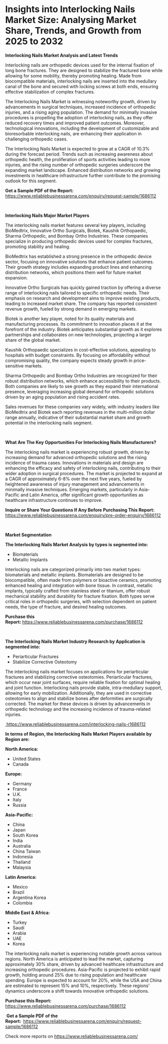 <p><h1>Insights into Interlocking Nails Market Size: Analysing Market Share, Trends, and Growth from 2025 to 2032</h1></p><p><strong>Interlocking Nails Market Analysis and Latest Trends</strong></p>
<p><p>Interlocking nails are orthopedic devices used for the internal fixation of long bone fractures. They are designed to stabilize the fractured bone while allowing for some mobility, thereby promoting healing. Made from biocompatible materials, interlocking nails are inserted into the medullary canal of the bone and secured with locking screws at both ends, ensuring effective stabilization of complex fractures.</p><p>The Interlocking Nails Market is witnessing noteworthy growth, driven by advancements in surgical techniques, increased incidence of orthopedic injuries, and a rising aging population. The demand for minimally invasive procedures is propelling the adoption of interlocking nails, as they offer reduced recovery times and improved patient outcomes. Moreover, technological innovations, including the development of customizable and bioresorbable interlocking nails, are enhancing their application in challenging orthopedic cases.</p><p>The Interlocking Nails Market is expected to grow at a CAGR of 10.3% during the forecast period. Trends such as increasing awareness about orthopedic health, the proliferation of sports activities leading to more injuries, and the rising number of orthopedic surgeries underscore the expanding market landscape. Enhanced distribution networks and growing investments in healthcare infrastructure further contribute to the promising outlook for this segment.</p></p>
<p><strong>Get a Sample PDF of the Report:&nbsp;</strong> <a href="https://www.reliablebusinessarena.com/enquiry/request-sample/1686112?utm_campaign=3022&utm_medium=2&utm_source=Github&utm_content=ia&utm_term=04032025&utm_id=interlocking-nails">https://www.reliablebusinessarena.com/enquiry/request-sample/1686112</a></p>
<p>&nbsp;</p>
<p><strong>Interlocking Nails Major Market Players</strong></p>
<p><p>The interlocking nails market features several key players, including BioMedtrix, Innovative Ortho Surgicals, Biotek, Kaushik Orthopaedic, Sharma Orthopedic, and Bombay Ortho Industries. These companies specialize in producing orthopedic devices used for complex fractures, promoting stability and healing.</p><p>BioMedtrix has established a strong presence in the orthopedic device sector, focusing on innovative solutions that enhance patient outcomes. Their growth strategy includes expanding product lines and enhancing distribution networks, which positions them well for future market expansion.</p><p>Innovative Ortho Surgicals has quickly gained traction by offering a diverse range of interlocking nails tailored to specific orthopedic needs. Their emphasis on research and development aims to improve existing products, leading to increased market share. The company has reported consistent revenue growth, fueled by strong demand in emerging markets.</p><p>Biotek is another key player, noted for its quality materials and manufacturing processes. Its commitment to innovation places it at the forefront of the industry. Biotek anticipates substantial growth as it explores partnerships and collaborates on new technologies, projecting a larger share of the global market.</p><p>Kaushik Orthopaedic specializes in cost-effective solutions, appealing to hospitals with budget constraints. By focusing on affordability without compromising quality, the company expects steady growth in price-sensitive markets.</p><p>Sharma Orthopedic and Bombay Ortho Industries are recognized for their robust distribution networks, which enhance accessibility to their products. Both companies are likely to see growth as they expand their international presence, leveraging increasing global demand for orthopedic solutions driven by an aging population and rising accident rates.</p><p>Sales revenues for these companies vary widely, with industry leaders like BioMedtrix and Biotek each reporting revenues in the multi-million dollar range annually, indicative of their substantial market share and growth potential in the interlocking nails segment.</p></p>
<p>&nbsp;</p>
<p><strong>What Are The Key Opportunities For Interlocking Nails Manufacturers?</strong></p>
<p><p>The interlocking nails market is experiencing robust growth, driven by increasing demand for advanced orthopedic solutions and the rising incidence of trauma cases. Innovations in materials and design are enhancing the efficacy and safety of interlocking nails, contributing to their wider adoption in surgical procedures. The market is projected to expand at a CAGR of approximately 6-8% over the next five years, fueled by heightened awareness of injury management and advancements in minimally invasive techniques. Emerging markets, particularly in Asia-Pacific and Latin America, offer significant growth opportunities as healthcare infrastructure continues to improve.</p></p>
<p><strong>Inquire or Share Your Questions If Any Before Purchasing This Report:</strong> <a href="https://www.reliablebusinessarena.com/enquiry/pre-order-enquiry/1686112?utm_campaign=3022&utm_medium=2&utm_source=Github&utm_content=ia&utm_term=04032025&utm_id=interlocking-nails">https://www.reliablebusinessarena.com/enquiry/pre-order-enquiry/1686112</a></p>
<p>&nbsp;</p>
<p><strong>Market Segmentation</strong></p>
<p><strong>The Interlocking Nails Market Analysis by types is segmented into:</strong></p>
<p><ul><li>Biomaterials</li><li>Metallic Implants</li></ul></p>
<p><p>Interlocking nails are categorized primarily into two market types: biomaterials and metallic implants. Biomaterials are designed to be biocompatible, often made from polymers or bioactive ceramics, promoting enhanced healing and integration with bone tissue. In contrast, metallic implants, typically crafted from stainless steel or titanium, offer robust mechanical stability and durability for fracture fixation. Both types serve critical roles in orthopedic surgeries, with selection dependent on patient needs, the type of fracture, and desired healing outcomes.</p></p>
<p><strong>Purchase this Report:&nbsp;</strong><a href="https://www.reliablebusinessarena.com/purchase/1686112?utm_campaign=3022&utm_medium=2&utm_source=Github&utm_content=ia&utm_term=04032025&utm_id=interlocking-nails">https://www.reliablebusinessarena.com/purchase/1686112</a></p>
<p>&nbsp;</p>
<p><strong>The Interlocking Nails Market Industry Research by Application is segmented into:</strong></p>
<p><ul><li>Periarticular Fractures</li><li>Stabilize Corrective Osteotomy</li></ul></p>
<p><p>The interlocking nails market focuses on applications for periarticular fractures and stabilizing corrective osteotomies. Periarticular fractures, which occur near joint surfaces, require reliable fixation for optimal healing and joint function. Interlocking nails provide stable, intra-medullary support, allowing for early mobilization. Additionally, they are used in corrective osteotomies to align and stabilize bones after deformities are surgically corrected. The market for these devices is driven by advancements in orthopedic technology and the increasing incidence of trauma-related injuries.</p></p>
<p><a href="https://www.reliablebusinessarena.com/interlocking-nails-r1686112?utm_campaign=3022&utm_medium=2&utm_source=Github&utm_content=ia&utm_term=04032025&utm_id=interlocking-nails">&nbsp;https://www.reliablebusinessarena.com/interlocking-nails-r1686112</a></p>
<p><strong>In terms of Region, the Interlocking Nails Market Players available by Region are:</strong></p>
<p>
    <p> <strong> North America: </strong>
        <ul>
            <li>United States</li>
            <li>Canada</li>
        </ul>
        </p> 
    <p> <strong> Europe: </strong>
        <ul>
            <li>Germany</li>
            <li>France</li>
            <li>U.K.</li>
            <li>Italy</li>
            <li>Russia</li>
        </ul>
        </p> 
    <p> <strong> Asia-Pacific: </strong>
        <ul>
            <li>China</li>
            <li>Japan</li>
            <li>South Korea</li>
            <li>India</li>
            <li>Australia</li>
            <li>China Taiwan</li>
            <li>Indonesia</li>
            <li>Thailand</li>
            <li>Malaysia</li>
        </ul>
        </p> 
    <p> <strong> Latin America: </strong>
        <ul>
            <li>Mexico</li>
            <li>Brazil</li>
            <li>Argentina Korea</li>
            <li>Colombia</li>
        </ul>
        </p> 
    <p> <strong> Middle East & Africa: </strong>
        <ul>
            <li>Turkey</li>
            <li>Saudi</li>
            <li>Arabia</li>
            <li>UAE</li>
            <li>Korea</li>
        </ul>
    </p>
    </p>
<p><p>The interlocking nails market is experiencing notable growth across various regions. North America is anticipated to lead the market, capturing approximately 30% share, driven by advanced healthcare infrastructure and increasing orthopedic procedures. Asia-Pacific is projected to exhibit rapid growth, holding around 25% due to rising population and healthcare spending. Europe is expected to account for 20%, while the USA and China are estimated to represent 15% and 10%, respectively. These regions' dynamics underscore a shift towards innovative orthopedic solutions.</p></p>
<p><strong>Purchase this Report: </strong><a href="https://www.reliablebusinessarena.com/purchase/1686112?utm_campaign=3022&utm_medium=2&utm_source=Github&utm_content=ia&utm_term=04032025&utm_id=interlocking-nails">https://www.reliablebusinessarena.com/purchase/1686112</a></p>
<p>&nbsp;<strong>Get a Sample PDF of the Report:&nbsp;&nbsp;</strong><a href="https://www.reliablebusinessarena.com/enquiry/request-sample/1686112?utm_campaign=3022&utm_medium=2&utm_source=Github&utm_content=ia&utm_term=04032025&utm_id=interlocking-nails">https://www.reliablebusinessarena.com/enquiry/request-sample/1686112</a></p>
<p><strong></strong></p>
<p>Check more reports on <a href="https://www.reliablebusinessarena.com/?utm_campaign=3022&utm_medium=2&utm_source=Github&utm_content=ia&utm_term=04032025&utm_id=interlocking-nails">https://www.reliablebusinessarena.com/</a></p>